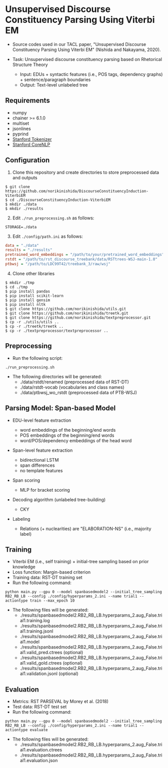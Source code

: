# Unsupervised Discourse Constituency Parsing Using Viterbi EM


- Source codes used in our TACL paper, "Unsupervised Discourse Constituency Parsing Using Viterbi EM" (Nishida and Nakayama, 2020).

- Task: Unsupervised discourse constituency parsing based on Rhetorical Structure Theory
    - Input: EDUs + syntactic features (i.e., POS tags, dependency graphs) + sentence/paragraph boundaries
    - Output: Text-level unlabeled tree

## Requirements ##

- numpy
- chainer >= 6.1.0
- multiset
- jsonlines
- pyprind
- [Stanford Tokenizer](https://nlp.stanford.edu/static/software/tokenizer.shtml)
- [Stanford CoreNLP](https://stanfordnlp.github.io/CoreNLP/index.html)

## Configuration ##

1. Clone this repository and create directories to store preprocessed data and outputs

```
$ git clone https://github.com/norikinishida/DiscourseConstituencyInduction-ViterbiEM
$ cd ./DiscourseConstituencyInduction-ViterbiEM
$ mkdir ./data
$ mkdir ./results
```

2. Edit ```./run_preprocessing.sh``` as follows:

```shell
STORAGE=./data
```

3. Edit ```./config/path.ini``` as follows:

```INI
data = "./data"
results = "./results"
pretrained_word_embeddings = "/path/to/your/pretrained_word_embeddings"
rstdt = "/path/to/rst_discourse_treebank/data/RSTtrees-WSJ-main-1.0"
ptbwsj = "/path/to/LDC99T42/treebank_3/raw/wsj"
```

4. Clone other libraries

```
$ mkdir ./tmp
$ cd ./tmp
$ pip install pandas
$ pip install scikit-learn
$ pip install gensim
$ pip install nltk
$ git clone https://github.com/norikinishida/utils.git
$ git clone https://github.com/norikinishida/treetk.git
$ git clone https://github.com/norikinishida/textpreprocessor.git
$ cp -r ./utils/utils ..
$ cp -r ./treetk/treetk ..
$ cp -r ./textpreprocessor/textpreprocessor ..
```

## Preprocessing ##

- Run the following script:

```
./run_preprocessing.sh
```

- The following directories will be generated:
    - ./data/rstdt/renamed (preprocessed data of RST-DT)
    - ./data/rstdt-vocab (vocabularies and class names)
    - ./data/ptbwsj_wo_rstdt (preprocessed data of PTB-WSJ)

## Parsing Model: Span-based Model ##

- EDU-level feature extraction
    - word embeddings of the beginning/end words
    - POS embeddings of the beginning/end words
    - word/POS/dependency embeddings of the head word

- Span-level feature extraction
    - bidirectional LSTM
    - span differences
    - no template features

- Span scoring
    - MLP for bracket scoring

- Decoding algorithm (unlabeled tree-building)
    - CKY

- Labeling
    - Relations (+ nuclearities) are "ELABORATION-NS" (i.e., majority label)

## Training ##

- Viterbi EM (i.e., self training) + initial-tree sampling based on prior knowledge
- Loss function: Margin-based criterion
- Training data: RST-DT training set
- Run the following command:

```
python main.py --gpu 0 --model spanbasedmodel2 --initial_tree_sampling RB2_RB_LB --config ./config/hyperparams_2.ini --name trial1 --actiontype train --max_epoch 10
```

- The following files will be generated:
    - ./results/spanbasedmodel2.RB2_RB_LB.hyperparams_2.aug_False.trial1.training.log
    - ./results/spanbasedmodel2.RB2_RB_LB.hyperparams_2.aug_False.trial1.training.jsonl
    - ./results/spanbasedmodel2.RB2_RB_LB.hyperparams_2.aug_False.trial1.model
    - ./results/spanbasedmodel2.RB2_RB_LB.hyperparams_2.aug_False.trial1.valid_pred.ctrees (optional)
    - ./results/spanbasedmodel2.RB2_RB_LB.hyperparams_2.aug_False.trial1.valid_gold.ctrees (optional)
    - ./results/spanbasedmodel2.RB2_RB_LB.hyperparams_2.aug_False.trial1.validation.jsonl (optional)

## Evaluation ##

- Metrics: RST PARSEVAL by Morey et al. (2018)
- Test data: RST-DT test set
- Run the following command:

```
python main.py --gpu 0 --model spanbasedmodel2 --initial_tree_sampling RB2_RB_LB --config ./config/hyperparams_2.ini --name trial1 --actiontype evaluate
```

- The following files will be generated:
    - ./results/spanbasedmodel2.RB2_RB_LB.hyperparams_2.aug_False.trial1.evaluation.ctrees
    - ./results/spanbasedmodel2.RB2_RB_LB.hyperparams_2.aug_False.trial1.evaluation.json

